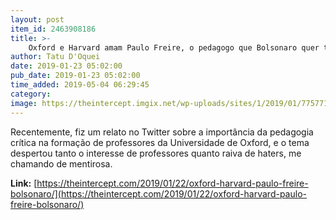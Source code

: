 ```yaml
---
layout: post
item_id: 2463908186
title: >-
    Oxford e Harvard amam Paulo Freire, o pedagogo que Bolsonaro quer tirar do MEC com um lança-chamas
author: Tatu D'Oquei
date: 2019-01-23 05:02:00
pub_date: 2019-01-23 05:02:00
time_added: 2019-05-04 06:29:45
category: 
image: https://theintercept.imgix.net/wp-uploads/sites/1/2019/01/775771-high-1548180582.jpeg?auto=compress%2Cformat&q=90&fit=crop&w=1200&h=800
---
```


Recentemente, fiz um relato no Twitter sobre a importância da pedagogia crítica na formação de professores da Universidade de Oxford, e o tema despertou tanto o interesse de professores quanto raiva de haters, me chamando de mentirosa.

**Link:** [https://theintercept.com/2019/01/22/oxford-harvard-paulo-freire-bolsonaro/](https://theintercept.com/2019/01/22/oxford-harvard-paulo-freire-bolsonaro/)

